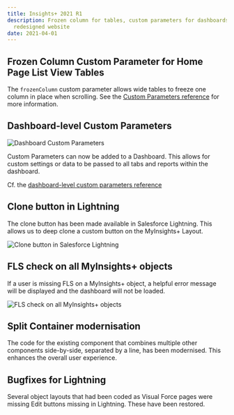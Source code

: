 ```yaml
---
title: Insights+ 2021 R1
description: Frozen column for tables, custom parameters for dashboards and a
  redesigned website
date: 2021-04-01
---
```

## Frozen Column Custom Parameter for Home Page List View Tables

<feature-badges zip></feature-badges>

The `frozenColumn` custom parameter allows wide tables to freeze one column in place when scrolling. See the [Custom Parameters reference](/references/custom-parameters) for more information.

## Dashboard-level Custom Parameters

<feature-badges zip package></feature-badges>

![Dashboard Custom Parameters](/static/img/release-2021r1-custom-parameters.png "Dashboard Custom Parameters")

Custom Parameters can now be added to a Dashboard. This allows for custom settings or data to be passed to all tabs and reports within the dashboard.

Cf. the [dashboard-level custom parameters reference](/references/custom-parameters-dashboard)

## Clone button in Lightning

<feature-badges package></feature-badges>

The clone button has been made available in Salesforce Lightning. This allows us to deep clone a custom button on the MyInsights+ Layout.

![Clone button in Salesforce Lightning](/static/img/microsoftteams-image-3-.png "Clone button in Salesforce Lightning")

## FLS check on all MyInsights+ objects

<feature-badges zip></feature-badges>

If a user is missing FLS on a MyInsights+ object, a helpful error message will be displayed and the dashboard will not be loaded.

![FLS check on all MyInsights+ objects](/static/img/microsoftteams-image-4-.png "FLS check on all MyInsights+ objects")

## Split Container modernisation

<feature-badges zip></feature-badges>

The code for the existing component that combines multiple other components side-by-side, separated by a line, has been modernised. This enhances the overall user experience.

## Bugfixes for Lightning

<feature-badges package></feature-badges>

Several object layouts that had been coded as Visual Force pages were missing Edit buttons missing in Lightning. These have been restored.